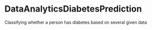 # DataAnalyticsDiabetesPrediction
Classifying whether a person has diabetes based on several given data
